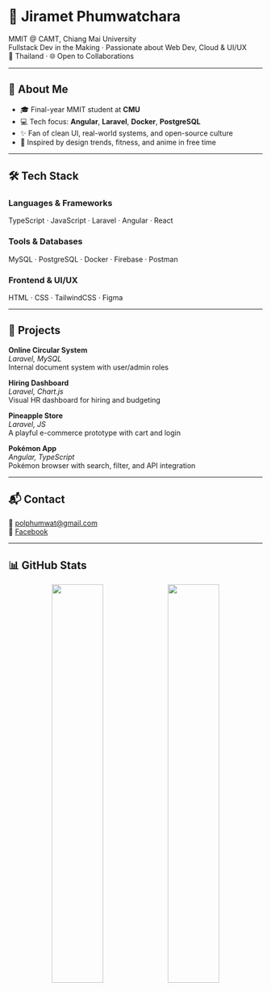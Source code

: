 # 🌙 Jiramet Phumwatchara

MMIT @ CAMT, Chiang Mai University  
Fullstack Dev in the Making · Passionate about Web Dev, Cloud & UI/UX  
📍 Thailand · 🌐 Open to Collaborations

---

## 👋 About Me

- 🎓 Final-year MMIT student at **CMU**
- 💻 Tech focus: **Angular**, **Laravel**, **Docker**, **PostgreSQL**
- ✨ Fan of clean UI, real-world systems, and open-source culture
- 🎨 Inspired by design trends, fitness, and anime in free time

---

## 🛠️ Tech Stack

### Languages & Frameworks  
TypeScript · JavaScript · Laravel · Angular · React

### Tools & Databases  
MySQL · PostgreSQL · Docker · Firebase · Postman

### Frontend & UI/UX  
HTML · CSS · TailwindCSS · Figma

---

## 🚀 Projects

**Online Circular System**  
*Laravel, MySQL*  
Internal document system with user/admin roles

**Hiring Dashboard**  
*Laravel, Chart.js*  
Visual HR dashboard for hiring and budgeting

**Pineapple Store**  
*Laravel, JS*  
A playful e-commerce prototype with cart and login

**Pokémon App**  
*Angular, TypeScript*  
Pokémon browser with search, filter, and API integration

---

## 📬 Contact

📧 [polphumwat@gmail.com](mailto:polphumwat@gmail.com)  
📘 [Facebook](https://facebook.com/jiramet%20phumwatchara)

---

## 📊 GitHub Stats

<p align="center">
  <img src="https://github-readme-stats.vercel.app/api?username=jirametss&show_icons=true&theme=tokyonight" width="45%" />
  <img src="https://github-readme-stats.vercel.app/api/top-langs/?username=jirametss&layout=compact&theme=tokyonight" width="45%" />
</p>
